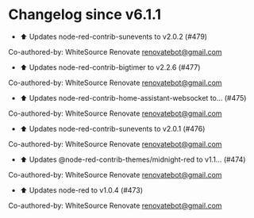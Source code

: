 # Changelog since v6.1.1
- :arrow_up: Updates node-red-contrib-sunevents to v2.0.2 (#479)

Co-authored-by: WhiteSource Renovate <renovatebot@gmail.com> 
- :arrow_up: Updates node-red-contrib-bigtimer to v2.2.6 (#477)

Co-authored-by: WhiteSource Renovate <renovatebot@gmail.com> 
- :arrow_up: Updates node-red-contrib-home-assistant-websocket to… (#475)

Co-authored-by: WhiteSource Renovate <renovatebot@gmail.com> 
- :arrow_up: Updates node-red-contrib-sunevents to v2.0.1 (#476)

Co-authored-by: WhiteSource Renovate <renovatebot@gmail.com> 
- :arrow_up: Updates @node-red-contrib-themes/midnight-red to v1.1… (#474)

Co-authored-by: WhiteSource Renovate <renovatebot@gmail.com> 
- :arrow_up: Updates node-red to v1.0.4 (#473)

Co-authored-by: WhiteSource Renovate <renovatebot@gmail.com> 

